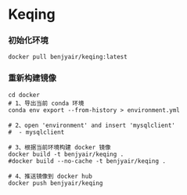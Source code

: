 # Keqing

### 初始化环境

```shell
docker pull benjyair/keqing:latest
```

### 重新构建镜像

```shell
cd docker
# 1、导出当前 conda 环境
conda env export --from-history > environment.yml

# 2、open 'environment' and insert 'mysqlclient' 
#  - mysqlclient

# 3、根据当前环境构建 docker 镜像
docker build -t benjyair/keqing .
#docker build --no-cache -t benjyair/keqing .

# 4、推送镜像到 docker hub
docker push benjyair/keqing
```
